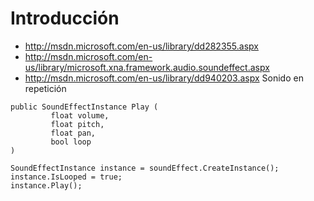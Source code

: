 # Introducción #


  * http://msdn.microsoft.com/en-us/library/dd282355.aspx
  * http://msdn.microsoft.com/en-us/library/microsoft.xna.framework.audio.soundeffect.aspx
  * http://msdn.microsoft.com/en-us/library/dd940203.aspx  Sonido en repetición

```
public SoundEffectInstance Play (
         float volume,
         float pitch,
         float pan,
         bool loop
)
```

```
SoundEffectInstance instance = soundEffect.CreateInstance();
instance.IsLooped = true;
instance.Play();
```